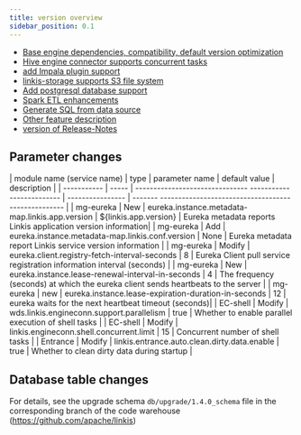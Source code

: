 ```yaml
---
title: version overview
sidebar_position: 0.1
---
```


- [Base engine dependencies, compatibility, default version optimization](./base-engine-compatibilty.md)
- [Hive engine connector supports concurrent tasks](./hive-engine-support-concurrent.md)
- [add Impala plugin support](../engine-usage/impala.md)
- [linkis-storage supports S3 file system](../deployment/deploy-quick#s3-mode-optional)
- [Add postgresql database support](../deployment/deploy-quick#33-add-postgresql-driver-package-optional)
- [Spark ETL enhancements](./spark-etl.md)
- [Generate SQL from data source](./datasource-generate-sql.md)
- [Other feature description](./other.md)
- [version of Release-Notes](/download/release-notes-1.4.0)

## Parameter changes

| module name (service name) | type | parameter name | default value | description |
| ----------- | ----- | ------------------------------- ------------------------- | ---------------- | ------- --------------------------------------------------- |
| mg-eureka | New | eureka.instance.metadata-map.linkis.app.version | ${linkis.app.version} | Eureka metadata reports Linkis application version information|
| mg-eureka | Add | eureka.instance.metadata-map.linkis.conf.version | None | Eureka metadata report Linkis service version information |
| mg-eureka | Modify | eureka.client.registry-fetch-interval-seconds | 8 | Eureka Client pull service registration information interval (seconds) |
| mg-eureka | New | eureka.instance.lease-renewal-interval-in-seconds | 4 | The frequency (seconds) at which the eureka client sends heartbeats to the server |
| mg-eureka | new | eureka.instance.lease-expiration-duration-in-seconds | 12 | eureka waits for the next heartbeat timeout (seconds)|
| EC-shell | Modify | wds.linkis.engineconn.support.parallelism | true | Whether to enable parallel execution of shell tasks |
| EC-shell | Modify | linkis.engineconn.shell.concurrent.limit | 15 | Concurrent number of shell tasks |
| Entrance  | Modify | linkis.entrance.auto.clean.dirty.data.enable | true | Whether to clean dirty data during startup |


## Database table changes
For details, see the upgrade schema `db/upgrade/1.4.0_schema` file in the corresponding branch of the code warehouse (https://github.com/apache/linkis)